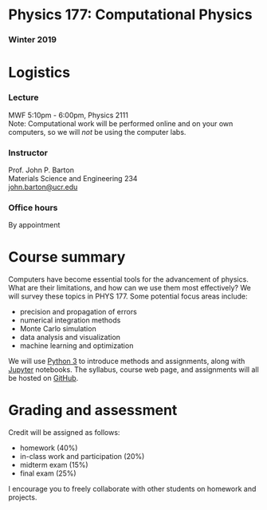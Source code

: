 # Physics 177: Computational Physics
### Winter 2019


# Logistics

### Lecture
MWF 5:10pm - 6:00pm, Physics 2111  
Note: Computational work will be performed online and on your own computers, so we will *not* be using the computer labs.  

### Instructor
Prof. John P. Barton  
Materials Science and Engineering 234  
john.barton@ucr.edu  

### Office hours
By appointment


# Course summary
Computers have become essential tools for the advancement of physics. What are their limitations, and how can we use them most effectively? We will survey these topics in PHYS 177. Some potential focus areas include:
- precision and propagation of errors  
- numerical integration methods  
- Monte Carlo simulation  
- data analysis and visualization  
- machine learning and optimization  


We will use [Python 3](https://www.python.org/download/releases/3.0/) to introduce methods and assignments, along with [Jupyter](https://jupyter.org/) notebooks. The syllabus, course web page, and assignments will all be hosted on [GitHub](https://github.com/).


# Grading and assessment
Credit will be assigned as follows:
- homework (40%)  
- in-class work and participation (20%)
- midterm exam (15%)  
- final exam (25%)  

I encourage you to freely collaborate with other students on homework and projects.

